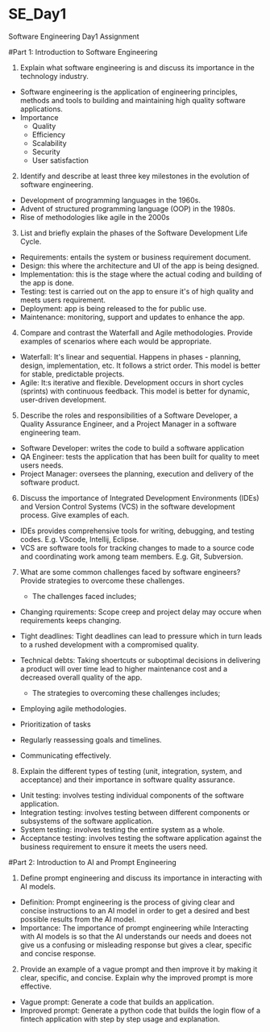 # SE_Day1
Software Engineering Day1 Assignment

#Part 1: Introduction to Software Engineering

1. Explain what software engineering is and discuss its importance in the technology industry.
- Software engineering is the application of engineering principles, methods and tools to building and maintaining high quality software applications.
- Importance
    * Quality
    * Efficiency
    * Scalability
    * Security
    * User satisfaction

2. Identify and describe at least three key milestones in the evolution of software engineering.
- Development of programming languages in the 1960s.
- Advent of structured programming language (OOP) in the 1980s.
- Rise of methodologies like agile in the 2000s

3. List and briefly explain the phases of the Software Development Life Cycle.
- Requirements: entails the system or business requirement document.
- Design: this where the architecture and UI of the app is being designed.
- Implementation: this is the stage where the actual coding and building of the app is done.
- Testing: test is carried out on the app to ensure it's of high quality and meets users requirement.
- Deployment: app is being released to the for public use.
- Maintenance: monitoring, support and updates to enhance the app.

4. Compare and contrast the Waterfall and Agile methodologies. Provide examples of scenarios where each would be appropriate.
- Waterfall: It's linear and sequential. Happens in phases - planning, design, implementation, etc. It follows a strict order. This model is better for stable, predictable projects. 
- Agile: It:s iterative and flexible. Development occurs in short cycles (sprints) with continuous feedback. This model is better for dynamic, user-driven development.

5. Describe the roles and responsibilities of a Software Developer, a Quality Assurance Engineer, and a Project Manager in a software engineering team.
- Software Developer: writes the code to build a software application
- QA Engineer: tests the application that has been built for quality to meet users needs.
- Project Manager: oversees the planning, execution and delivery of the software product.


6. Discuss the importance of Integrated Development Environments (IDEs) and Version Control Systems (VCS) in the software development process. Give examples of each.
- IDEs provides comprehensive tools for writing, debugging, and testing codes. E.g. VScode, Intellij, Eclipse.
- VCS are software tools for tracking changes to made to a source code and coordinating work among team members. E.g. Git, Subversion.

7. What are some common challenges faced by software engineers? Provide strategies to overcome these challenges.

    * The challenges faced includes;
- Changing rquirements: Scope creep and project delay may occure when requirements keeps changing.
- Tight deadlines: Tight deadlines can lead to pressure which in turn leads to a rushed development with a compromised quality.
- Technical debts: Taking shoertcuts or suboptimal decisions in delivering a product will over time lead to higher maintenance cost and a decreased overall quality of the app.

    * The strategies to overcoming these challenges includes;
- Employing agile methodologies.
- Prioritization of tasks
- Regularly reassessing goals and timelines.
- Communicating effectively.

8. Explain the different types of testing (unit, integration, system, and acceptance) and their importance in software quality assurance.

- Unit testing: involves testing individual components of the software application.
- Integration testing: involves testing between different components or subsystems of the software application.
- System testing: involves testing the entire system as a whole.
- Acceptance testing: involves testing the software application against the business requirement to ensure it meets the users need.


#Part 2: Introduction to AI and Prompt Engineering


1. Define prompt engineering and discuss its importance in interacting with AI models.

- Definition: Prompt engineering is the process of giving clear and concise instructions to an AI model in order to get a desired and best possible results from the AI model.
- Importance: The importance of prompt engineering while Interacting with AI models is so that the AI understands our needs and doees not give us a confusing or misleading response but gives a clear, specific and concise response.

2. Provide an example of a vague prompt and then improve it by making it clear, specific, and concise. Explain why the improved prompt is more effective.

- Vague prompt: Generate a code that builds an application.
- Improved prompt: Generate a python code that builds the login flow of a fintech application with step by step usage and explanation.
